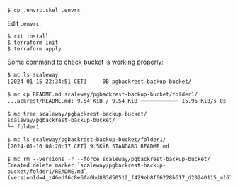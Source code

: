 ```
$ cp .envrc.skel .envrc
```

Edit `.envrc`.

```
$ rxt install
$ terraform init
$ terraform apply
```

Some command to check bucket is working properly:

```sh
$ mc ls scaleway
[2024-01-15 22:34:51 CET]     0B pgbackrest-backup-bucket/
```

```sh
$ mc cp README.md scaleway/pgbackrest-backup-bucket/folder1/
...ackrest/README.md: 9.54 KiB / 9.54 KiB ━━━━━━━━━━━━ 15.95 KiB/s 0s
```

```sh
$ mc tree scaleway/pgbackrest-backup-bucket/
scaleway/pgbackrest-backup-bucket/
└─ folder1
```

```sh
$ mc ls scaleway/pgbackrest-backup-bucket/folder1/
[2024-01-16 08:20:17 CET] 9.5KiB STANDARD README.md
```

```
$ mc rm --versions -r --force scaleway/pgbackrest-backup-bucket/
Created delete marker `scaleway/pgbackrest-backup-bucket/folder1/README.md` (versionId=4_z46edf6c8e6fa0bd883d50512_f429eb8f66228b517_d20240115_m163102_c003_v7007000_t0000_u01705336262970).
```
